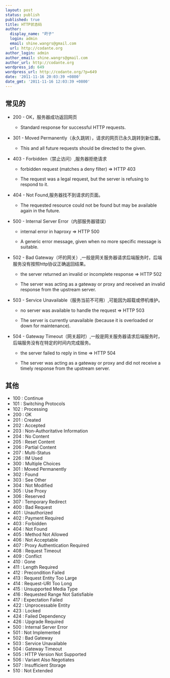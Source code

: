 ```yaml
---
layout: post
status: publish
published: true
title: HTTP状态码
author:
  display_name: "莳子"
  login: admin
  email: shine.wangrs@gmail.com
  url: http://codante.org
author_login: admin
author_email: shine.wangrs@gmail.com
author_url: http://codante.org
wordpress_id: 649
wordpress_url: http://codante.org/?p=649
date: '2011-11-16 20:03:39 +0800'
date_gmt: '2011-11-16 12:03:39 +0800'
---
```



## 常见的
* 200 - OK，服务器成功返回网页  
  
  - Standard response for successful HTTP requests.
* 301 - Moved Permanently（永久跳转），请求的网页已永久跳转到新位置。  
  
  - This and all future requests should be directed to the given.
* 403 - Forbidden（禁止访问）,服务器拒绝请求  
  
  - forbidden request (matches a deny filter) =&gt; HTTP 403  
  
  - The request was a legal request, but the server is refusing to respond to it.
* 404 - Not Found,服务器找不到请求的页面。  
  
  - The requested resource could not be found but may be available again in the future.
* 500 - Internal Server Error（内部服务器错误）  
  
  - internal error in haproxy =&gt; HTTP 500  
  
  - A generic error message, given when no more specific message is suitable.
* 502 - Bad Gateway（坏的网关）,一般是网关服务器请求后端服务时，后端服务没有按照http协议正确返回结果。  
  
  - the server returned an invalid or incomplete response =&gt; HTTP 502  
  
  - The server was acting as a gateway or proxy and received an invalid response from the upstream server.
* 503 - Service Unavailable（服务当前不可用）,可能因为超载或停机维护。  
  
  - no server was available to handle the request =&gt; HTTP 503  
  
  - The server is currently unavailable (because it is overloaded or down for maintenance).
* 504 - Gateway Timeout（网关超时）,一般是网关服务器请求后端服务时，后端服务没有在特定的时间内完成服务。  
  
  - the server failed to reply in time =&gt; HTTP 504  
  
  - The server was acting as a gateway or proxy and did not receive a timely response from the upstream server.

## 其他
* 100 : Continue
* 101 : Switching Protocols
* 102 : Processing
* 200 : OK
* 201 : Created
* 202 : Accepted
* 203 : Non-Authoritative Information
* 204 : No Content
* 205 : Reset Content
* 206 : Partial Content
* 207 : Multi-Status
* 226 : IM Used
* 300 : Multiple Choices
* 301 : Moved Permanently
* 302 : Found
* 303 : See Other
* 304 : Not Modified
* 305 : Use Proxy
* 306 : Reserved
* 307 : Temporary Redirect
* 400 : Bad Request
* 401 : Unauthorized
* 402 : Payment Required
* 403 : Forbidden
* 404 : Not Found
* 405 : Method Not Allowed
* 406 : Not Acceptable
* 407 : Proxy Authentication Required
* 408 : Request Timeout
* 409 : Conflict
* 410 : Gone
* 411 : Length Required
* 412 : Precondition Failed
* 413 : Request Entity Too Large
* 414 : Request-URI Too Long
* 415 : Unsupported Media Type
* 416 : Requested Range Not Satisfiable
* 417 : Expectation Failed
* 422 : Unprocessable Entity
* 423 : Locked
* 424 : Failed Dependency
* 426 : Upgrade Required
* 500 : Internal Server Error
* 501 : Not Implemented
* 502 : Bad Gateway
* 503 : Service Unavailable
* 504 : Gateway Timeout
* 505 : HTTP Version Not Supported
* 506 : Variant Also Negotiates
* 507 : Insufficient Storage
* 510 : Not Extended